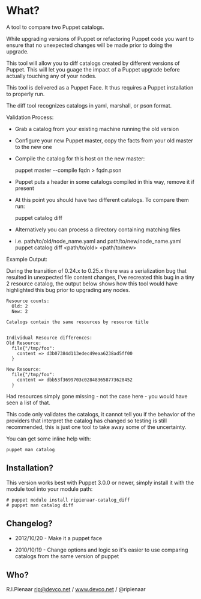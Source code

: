What?
=====
A tool to compare two Puppet catalogs.

While upgrading versions of Puppet or refactoring Puppet code you want to
ensure that no unexpected changes will be made prior to doing the upgrade.

This tool will allow you to diff catalogs created by different versions of
Puppet.  This will let you guage the impact of a Puppet upgrade before actually
touching any of your nodes.

This tool is delivered as a Puppet Face. It thus requires a Puppet installation
to properly run.

The diff tool recognizes catalogs in yaml, marshall, or pson format.

Validation Process:

 - Grab a catalog from your existing machine running the old version
 - Configure your new Puppet master, copy the facts from your old master
   to the new one
 - Compile the catalog for this host on the new master:

      puppet master --compile fqdn > fqdn.pson

 - Puppet puts a header in some catalogs compiled in this way, remove it if present
 - At this point you should have two different catalogs. To compare them run:

      puppet catalog diff <catalog1> <catalog2>

 - Alternatively you can process a directory containing matching files
 - i.e. path/to/old/node_name.yaml and path/to/new/node_name.yaml
      puppet catalog diff <path/to/old> <path/to/new>

Example Output:

During the transition of 0.24.x to 0.25.x there was a serialization bug that
resulted in unexpected file content changes, I've recreated this bug in a tiny
2 resource catalog, the output below shows how this tool would have highlighted
this bug prior to upgrading any nodes.

    Resource counts:
      Old: 2
      New: 2

    Catalogs contain the same resources by resource title


    Individual Resource differences:
    Old Resource:
      file{"/tmp/foo":
        content => d3b07384d113edec49eaa6238ad5ff00
      }

    New Resource:
      file{"/tmp/foo":
        content => dbb53f3699703c028483658773628452
      }

Had resources simply gone missing - not the case here - you would have seen a
list of that.

This code only validates the catalogs, it cannot tell you if the behavior of
the providers that interpret the catalog has changed so testing is still
recommended, this is just one tool to take away some of the uncertainty.

You can get some inline help with:

    puppet man catalog

Installation?
-------------

This version works best with Puppet 3.0.0 or newer, simply install it with the
module tool into your module path:

    # puppet module install ripienaar-catalog_diff
    # puppet man catalog diff


Changelog?
----------

 - 2012/10/20 - Make it a puppet face

 - 2010/10/19 - Change options and logic so it's easier to use comparing catalogs
                from the same version of puppet


Who?
----
R.I.Pienaar <rip@devco.net> / www.devco.net / @ripienaar
